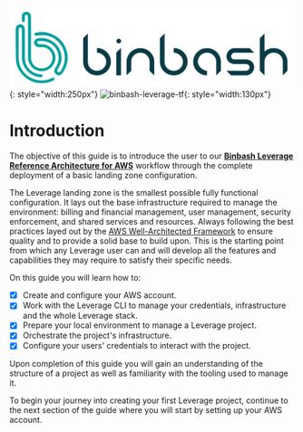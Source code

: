 ![binbash-logo](../assets/images/logos/binbash.png "Binbash"){: style="width:250px"}
![binbash-leverage-tf](../assets/images/logos/binbash-leverage-terraform.png#right "Leverage"){: style="width:130px"}

# Introduction

The objective of this guide is to introduce the user to our [**Binbash Leverage Reference Architecture for AWS**](../how-it-works/) workflow through the complete deployment of a basic landing zone configuration.

The Leverage landing zone is the smallest possible fully functional configuration. It lays out the base infrastructure required to manage the environment: billing and financial management, user management, security enforcement, and shared services and resources. Always following the best practices layed out by the [AWS Well-Architected Framework](https://docs.aws.amazon.com/wellarchitected/latest/framework/welcome.html) to ensure quality and to provide a solid base to build upon. This is the starting point from which any Leverage user can and will develop all the features and capabilities they may require to satisfy their specific needs.

<!-- Add a diagram of the Landing Zone here -->

On this guide you will learn how to:

- [X] Create and configure your AWS account.
- [X] Work with the Leverage CLI to manage your credentials, infrastructure and the whole Leverage stack.
- [X] Prepare your local environment to manage a Leverage project.
- [X] Orchestrate the project's infrastructure.
- [X] Configure your users' credentials to interact with the project.

Upon completion of this guide you will gain an understanding of the structure of a project as well as familiarity with the tooling used to manage it.

To begin your journey into creating your first Leverage project, continue to the next section of the guide where you will start by setting up your AWS account.
